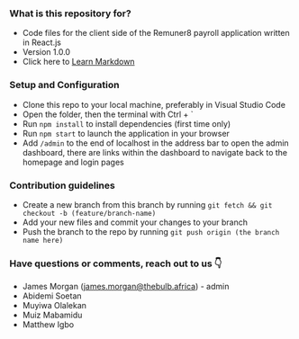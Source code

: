 ### What is this repository for? ###

* Code files for the client side of the Remuner8 payroll application written in React.js
* Version 1.0.0
* Click here to [Learn Markdown](https://bitbucket.org/tutorials/markdowndemo)

### Setup and Configuration ###

* Clone this repo to your local machine, preferably in Visual Studio Code
* Open the folder, then the terminal with Ctrl + `
* Run `npm install` to install dependencies (first time only)
* Run `npm start` to launch the application in your browser
* Add `/admin` to the end of localhost in the address bar to open the admin dashboard, there are links within the dashboard to navigate back to the homepage and login pages


### Contribution guidelines ###

* Create a new branch from this branch by running `git fetch && git checkout -b (feature/branch-name)`
* Add your new files and commit your changes to your branch
* Push the branch to the repo by running `git push origin (the branch name here)`

### Have questions or comments, reach out to us 👇  ###

* James Morgan (james.morgan@thebulb.africa) - admin
* Abidemi Soetan
* Muyiwa Olalekan
* Muiz Mabamidu
* Matthew Igbo